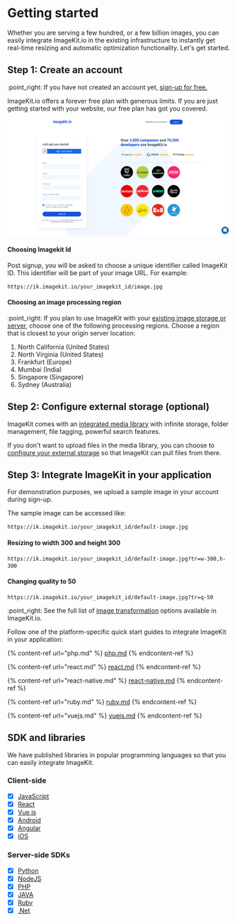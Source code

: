 # Getting started

Whether you are serving a few hundred, or a few billion images, you can easily integrate ImageKit.io in the existing infrastructure to instantly get real-time resizing and automatic optimization functionality. Let's get started.

## Step 1: Create an account

:point\_right: If you have not created an account yet, [sign-up for free.](https://imagekit.io/registration?planType=free)

ImageKit.io offers a forever free plan with generous limits. If you are just getting started with your website, our free plan has got you covered.

![Sign-up for ImageKit.io](<../../.gitbook/assets/registration-page.png>)

#### Choosing Imagekit Id

Post signup, you will be asked to choose a unique identifier called ImageKit ID. This identifier will be part of your image URL. For example:

```
https://ik.imagekit.io/your_imagekit_id/image.jpg
```

#### Choosing an image processing region

:point\_right: If you plan to use ImageKit with your [existing image storage or server](../../integration/configure-origin/), choose one of the following processing regions. Choose a region that is closest to your origin server location:

1. North California (United States)
2. North Virginia (United States)
3. Frankfurt (Europe)
4. Mumbai (India)
5. Singapore (Singapore)
6. Sydney (Australia)

## Step 2: Configure external storage (optional)

ImageKit comes with an [integrated media library](../../media-library/overview/) with infinite storage, folder management, file tagging,  powerful search features.&#x20;

If you don't want to upload files in the media library, you can choose to [configure your external storage](../../integration/configure-origin/) so that ImageKit can pull files from there.

## Step 3: Integrate ImageKit in your application

For demonstration purposes, we upload a sample image in your account during sign-up.

The sample image can be accessed like:

```
https://ik.imagekit.io/your_imagekit_id/default-image.jpg
```

#### Resizing to width 300 and height 300

```
https://ik.imagekit.io/your_imagekit_id/default-image.jpg?tr=w-300,h-300
```

#### Changing quality to 50

```
https://ik.imagekit.io/your_imagekit_id/default-image.jpg?tr=q-50
```

:point\_right: See the full list of [image transformation](../../features/image-transformations/) options available in ImageKit.io.

Follow one of the platform-specific quick start guides to integrate ImageKit in your application:

{% content-ref url="php.md" %}
[php.md](php.md)
{% endcontent-ref %}

{% content-ref url="react.md" %}
[react.md](react.md)
{% endcontent-ref %}

{% content-ref url="react-native.md" %}
[react-native.md](react-native.md)
{% endcontent-ref %}

{% content-ref url="ruby.md" %}
[ruby.md](ruby-guides/README.md)
{% endcontent-ref %}

{% content-ref url="vuejs.md" %}
[vuejs.md](vuejs.md)
{% endcontent-ref %}

## SDK and libraries

We have published libraries in popular programming languages so that you can easily integrate ImageKit.

### Client-side

* [x] [JavaScript](https://github.com/imagekit-developer/imagekit-javascript)
* [x] [React](https://github.com/imagekit-developer/imagekit-react)
* [x] [Vue.js](https://github.com/imagekit-developer/imagekit-vuejs)
* [x] [Android](https://github.com/imagekit-developer/imagekit-android)
* [x] [Angular](https://github.com/imagekit-developer/imagekit-angular)
* [x] [iOS](https://github.com/imagekit-developer/imagekit-ios)

### Server-side SDKs

* [x] [Python](https://github.com/imagekit-developer/imagekit-python)
* [x] [NodeJS](https://www.npmjs.com/package/imagekit)
* [x] [PHP](https://github.com/imagekit-developer/imagekit-php)
* [x] [JAVA](https://github.com/imagekit-developer/imagekit-java)
* [x] [Ruby](https://github.com/imagekit-developer/imagekit-ruby)
* [x] [.Net](https://github.com/imagekit-developer/imagekit-dotnet)
